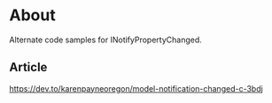 ﻿# About

Alternate code samples for INotifyPropertyChanged.

## Article

https://dev.to/karenpayneoregon/model-notification-changed-c-3bdj